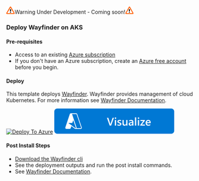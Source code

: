 <img src="images/icon_alert-warning-black.svg" height="20"/>Warning Under Development - Coming soon!<img src="images/icon_alert-warning-black.svg" height="20"/>

### Deploy Wayfinder on AKS

#### Pre-requisites

- Access to an existing [Azure subscription](https://docs.microsoft.com/en-us/azure/guides/developer/azure-developer-guide#understanding-accounts-subscriptions-and-billing)
- If you don't have an Azure subscription, create an [Azure free account](https://azure.microsoft.com/free/?ref=microsoft.com&utm_source=microsoft.com&utm_medium=docs&utm_campaign=visualstudio) before you begin.


#### Deploy
This template deploys [Wayfinder](https://www.appvia.io/wayfinder). Wayfinder provides management of cloud Kubernetes. For more information see [Wayfinder Documentation](https://docs.appvia.io/wayfinder).

<a href="https://portal.azure.com/#create/Microsoft.Template/uri/https%3A%2F%2Fraw.githubusercontent.com%2Fappvia%2Fwayfinder-azure%2Fmaster%2Farm-template%2Fazuredeploy.json/createUIDefinitionUri/https%3A%2F%2Fraw.githubusercontent.com%2Fappvia%2Fwayfinder-azure%2Fmaster%2Farm-template%2FcreateUiDefinition.json" rel="nofollow"><img src="https://aka.ms/deploytoazurebutton" alt="Deploy To Azure" style="max-width: 100%;"></a>
<a href="http://armviz.io/#/?load=https%3A%2F%2Fraw.githubusercontent.com%2Fappvia%2Fwayfinder-azure%2Fmaster%2Farm-template%2Fazuredeploy.json" rel="nofollow"><img src="https://raw.githubusercontent.com/Azure/azure-quickstart-templates/master/1-CONTRIBUTION-GUIDE/images/visualizebutton.svg?sanitize=true" alt="Visualize" style="max-width: 100%;"></a></p>

#### Post Install Steps
- [Download the Wayfinder cli](https://docs.appvia.io/wayfinder/cli)
- See the deployment outputs and run the post install commands.
- See [Wayfinder Documentation](https://docs.appvia.io/wayfinder).
